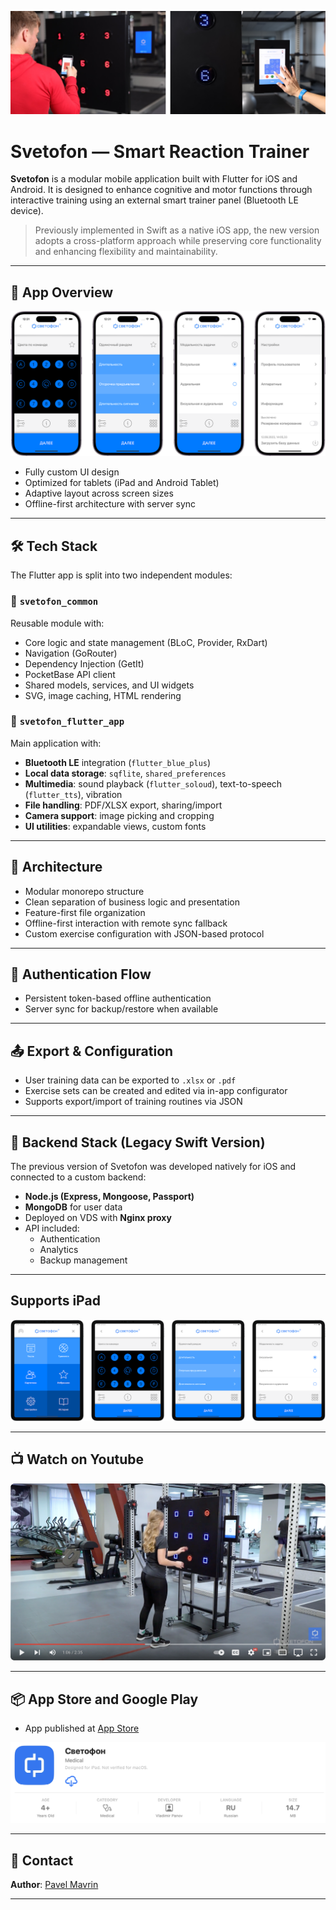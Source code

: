 ![Svetofon Smart Trainer](https://github.com/mavrinpn/Svetofon-App/raw/main/img/trainer.png)

# Svetofon — Smart Reaction Trainer

**Svetofon** is a modular mobile application built with Flutter for iOS and Android. It is designed to enhance cognitive and motor functions through interactive training using an external smart trainer panel (Bluetooth LE device).

> Previously implemented in Swift as a native iOS app, the new version adopts a cross-platform approach while preserving core functionality and enhancing flexibility and maintainability.

---

## 📱 App Overview

![Svetofon](https://github.com/mavrinpn/Svetofon-App/raw/main/img/Svetofon_AppStore_Screenshots_2.png)

- Fully custom UI design
- Optimized for tablets (iPad and Android Tablet)
- Adaptive layout across screen sizes
- Offline-first architecture with server sync

---

## 🛠️ Tech Stack

The Flutter app is split into two independent modules:

### **🧩 `svetofon_common`**

Reusable module with:
- Core logic and state management (BLoC, Provider, RxDart)
- Navigation (GoRouter)
- Dependency Injection (GetIt)
- PocketBase API client
- Shared models, services, and UI widgets
- SVG, image caching, HTML rendering

### **📲 `svetofon_flutter_app`**

Main application with:
- **Bluetooth LE** integration (`flutter_blue_plus`)
- **Local data storage**: `sqflite`, `shared_preferences`
- **Multimedia**: sound playback (`flutter_soloud`), text-to-speech (`flutter_tts`), vibration
- **File handling**: PDF/XLSX export, sharing/import
- **Camera support**: image picking and cropping
- **UI utilities**: expandable views, custom fonts

---

## 🧠 Architecture

- Modular monorepo structure
- Clean separation of business logic and presentation
- Feature-first file organization
- Offline-first interaction with remote sync fallback
- Custom exercise configuration with JSON-based protocol

---

## 🔐 Authentication Flow

- Persistent token-based offline authentication
- Server sync for backup/restore when available

---

## 📤 Export & Configuration

- User training data can be exported to `.xlsx` or `.pdf`
- Exercise sets can be created and edited via in-app configurator
- Supports export/import of training routines via JSON

---

## 🧩 Backend Stack (Legacy Swift Version)

The previous version of Svetofon was developed natively for iOS and connected to a custom backend:
- **Node.js (Express, Mongoose, Passport)**
- **MongoDB** for user data
- Deployed on VDS with **Nginx proxy**
- API included:
  - Authentication
  - Analytics
  - Backup management

---

## Supports iPad

![Svetofon](https://github.com/mavrinpn/Svetofon-App/raw/main/img/Svetofon_AppStore_Screenshots_3.png)

---

## 📺 Watch on Youtube

[![Svetofon Youtube](https://github.com/mavrinpn/Svetofon-App/raw/main/img/youtube.png)](https://www.youtube.com/watch?v=dg87534pwd8)

---

## 📦 App Store and Google Play

- App published at [App Store](https://apps.apple.com/ru/app/светофон/id1597336312)

![AppStore Link](https://github.com/mavrinpn/Svetofon-App/raw/main/img/AppStore.png)


---

## 📇 Contact

**Author**: [Pavel Mavrin](https://www.linkedin.com/in/pavel-mavrin-developer/)

---
